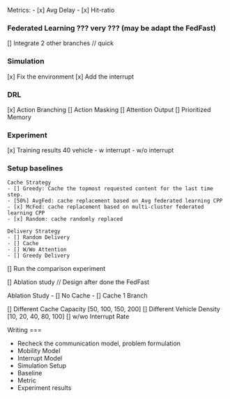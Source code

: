 Metrics:
	- [x] Avg Delay
	- [x] Hit-ratio

### Federated Learning ??? very ??? (may be adapt the FedFast)
[] Integrate 2 other branches // quick

### Simulation
[x] Fix the environment
[x] Add the interrupt

### DRL
[x] Action Branching
[] Action Masking
[] Attention Output
[] Prioritized Memory

### Experiment
[x] Training results 40 vehicle
	- w interrupt
	- w/o interrupt

### Setup baselines
	Cache Strategy
	- [] Greedy: Cache the topmost requested content for the last time step.
	- [50%] AvgFed: cache replacement based on Avg federated learning CPP
	- [x] McFed: cache replacement based on multi-cluster federated learning CPP
	- [x] Random: cache randomly replaced

	Delivery Strategy
	- [] Random Delivery 
	- [] Cache
	- [] W/Wo Attention
	- [] Greedy Delivery

[] Run the comparison experiment


[] Ablation study // Design after done the FedFast





Ablation Study
	- [] No Cache
	- [] Cache 1 Branch

[] Different Cache Capacity [50, 100, 150, 200]
[] Different Vehicle Density [10, 20, 40, 80, 100]
[] w/wo Interrupt Rate


Writing ===

- Recheck the communication model, problem formulation
- Mobility Model
- Interrupt Model
- Simulation Setup
- Baseline
- Metric
- Experiment results



